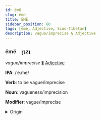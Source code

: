 ```yaml
---
id: ëmë
slug: ëmë
title: ËMË
sidebar_position: 60
tags: [ëmë, Adjective, Sino-Tibetan]
description: vague/imprecise § Adjective
---
```


### ëmë&emsp;<span kind="abugida">ɽʇƶʇ</span>

*vague/imprecise* **§** [Adjective](../../tags/Adjective)

**IPA**: /ˈe.me/

**Verb**: to be vague/imprecise

**Noun**: vagueness/imprecision

**Modifier**: vague/imprecise

<details>
    <summary>Origin</summary>
    Wu 曖昧 e-me /e̞³³ me̞⁴⁴/<br/>
    <em>Sino-Tibetan Language Family</em>
</details>